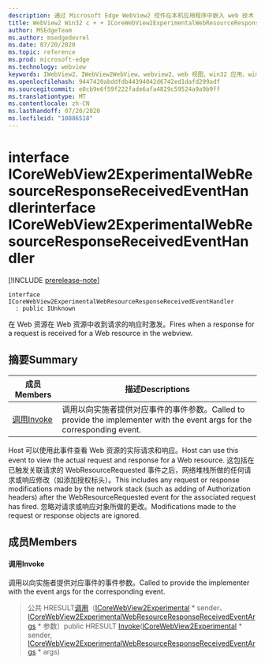 ```yaml
---
description: 通过 Microsoft Edge WebView2 控件在本机应用程序中嵌入 web 技术（HTML、CSS 和 JavaScript）
title: WebView2 Win32 c + + ICoreWebView2ExperimentalWebResourceResponseReceivedEventHandler
author: MSEdgeTeam
ms.author: msedgedevrel
ms.date: 07/20/2020
ms.topic: reference
ms.prod: microsoft-edge
ms.technology: webview
keywords: IWebView2、IWebView2WebView、webview2、web 视图、win32 应用、win32、edge、ICoreWebView2、ICoreWebView2Controller、浏览器控件、边缘 html、ICoreWebView2ExperimentalWebResourceResponseReceivedEventHandler
ms.openlocfilehash: 9447420abddfdb44394042d6742ed1dafd299adf
ms.sourcegitcommit: e0cb9e6f59f222fade6afa4829c59524a9a9b9ff
ms.translationtype: MT
ms.contentlocale: zh-CN
ms.lasthandoff: 07/20/2020
ms.locfileid: "10886518"
---
```

# <span data-ttu-id="6918d-104">interface ICoreWebView2ExperimentalWebResourceResponseReceivedEventHandler</span><span class="sxs-lookup"><span data-stu-id="6918d-104">interface ICoreWebView2ExperimentalWebResourceResponseReceivedEventHandler</span></span> 

[!INCLUDE [prerelease-note](../../includes/prerelease-note.md)]

```
interface ICoreWebView2ExperimentalWebResourceResponseReceivedEventHandler
  : public IUnknown
```

<span data-ttu-id="6918d-105">在 Web 资源在 Web 资源中收到请求的响应时激发。</span><span class="sxs-lookup"><span data-stu-id="6918d-105">Fires when a response for a request is received for a Web resource in the webview.</span></span>

## <span data-ttu-id="6918d-106">摘要</span><span class="sxs-lookup"><span data-stu-id="6918d-106">Summary</span></span>

 <span data-ttu-id="6918d-107">成员</span><span class="sxs-lookup"><span data-stu-id="6918d-107">Members</span></span>                        | <span data-ttu-id="6918d-108">描述</span><span class="sxs-lookup"><span data-stu-id="6918d-108">Descriptions</span></span>
--------------------------------|---------------------------------------------
[<span data-ttu-id="6918d-109">调用</span><span class="sxs-lookup"><span data-stu-id="6918d-109">Invoke</span></span>](#invoke) | <span data-ttu-id="6918d-110">调用以向实施者提供对应事件的事件参数。</span><span class="sxs-lookup"><span data-stu-id="6918d-110">Called to provide the implementer with the event args for the corresponding event.</span></span>

<span data-ttu-id="6918d-111">Host 可以使用此事件查看 Web 资源的实际请求和响应。</span><span class="sxs-lookup"><span data-stu-id="6918d-111">Host can use this event to view the actual request and response for a Web resource.</span></span> <span data-ttu-id="6918d-112">这包括在已触发关联请求的 WebResourceRequested 事件之后，网络堆栈所做的任何请求或响应修改（如添加授权标头）。</span><span class="sxs-lookup"><span data-stu-id="6918d-112">This includes any request or response modifications made by the network stack (such as adding of Authorization headers) after the WebResourceRequested event for the associated request has fired.</span></span> <span data-ttu-id="6918d-113">忽略对请求或响应对象所做的更改。</span><span class="sxs-lookup"><span data-stu-id="6918d-113">Modifications made to the request or response objects are ignored.</span></span>

## <span data-ttu-id="6918d-114">成员</span><span class="sxs-lookup"><span data-stu-id="6918d-114">Members</span></span>

#### <span data-ttu-id="6918d-115">调用</span><span class="sxs-lookup"><span data-stu-id="6918d-115">Invoke</span></span> 

<span data-ttu-id="6918d-116">调用以向实施者提供对应事件的事件参数。</span><span class="sxs-lookup"><span data-stu-id="6918d-116">Called to provide the implementer with the event args for the corresponding event.</span></span>

> <span data-ttu-id="6918d-117">公共 HRESULT[调用](#invoke)（[ICoreWebView2Experimental](icorewebview2experimental.md) \* sender、 [ICoreWebView2ExperimentalWebResourceResponseReceivedEventArgs](icorewebview2experimentalwebresourceresponsereceivedeventargs.md) \* 参数）</span><span class="sxs-lookup"><span data-stu-id="6918d-117">public HRESULT [Invoke](#invoke)([ICoreWebView2Experimental](icorewebview2experimental.md) \* sender, [ICoreWebView2ExperimentalWebResourceResponseReceivedEventArgs](icorewebview2experimentalwebresourceresponsereceivedeventargs.md) \* args)</span></span>

